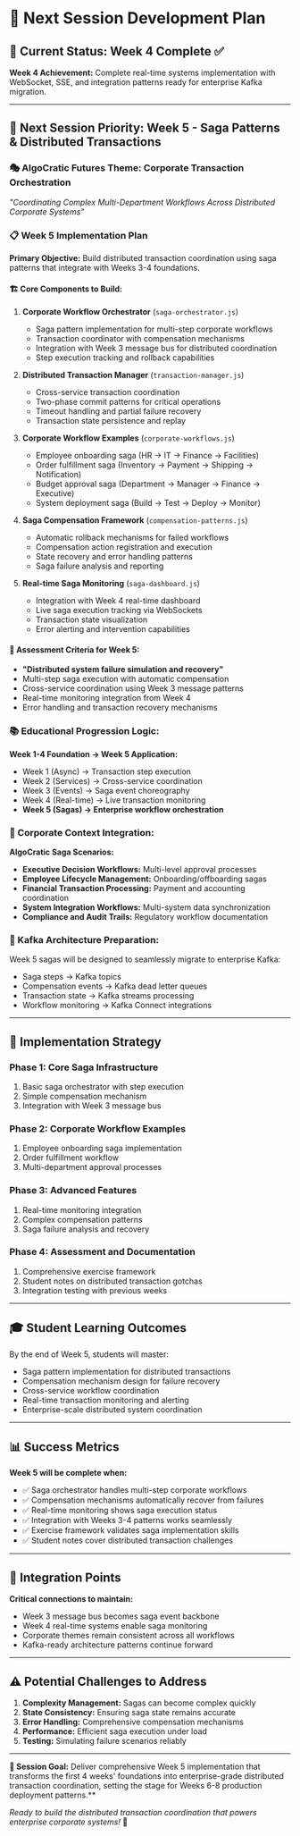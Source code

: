 # 🎯 Next Session Development Plan

## 📍 Current Status: Week 4 Complete ✅

**Week 4 Achievement:** Complete real-time systems implementation with WebSocket, SSE, and integration patterns ready for enterprise Kafka migration.

---

## 🚀 Next Session Priority: Week 5 - Saga Patterns & Distributed Transactions

### 🎭 AlgoCratic Futures Theme: Corporate Transaction Orchestration
*"Coordinating Complex Multi-Department Workflows Across Distributed Corporate Systems"*

### 📋 Week 5 Implementation Plan

**Primary Objective:** Build distributed transaction coordination using saga patterns that integrate with Weeks 3-4 foundations.

#### 🏗️ Core Components to Build:

1. **Corporate Workflow Orchestrator** (`saga-orchestrator.js`)
   - Saga pattern implementation for multi-step corporate workflows
   - Transaction coordinator with compensation mechanisms
   - Integration with Week 3 message bus for distributed coordination
   - Step execution tracking and rollback capabilities

2. **Distributed Transaction Manager** (`transaction-manager.js`)
   - Cross-service transaction coordination
   - Two-phase commit patterns for critical operations
   - Timeout handling and partial failure recovery
   - Transaction state persistence and replay

3. **Corporate Workflow Examples** (`corporate-workflows.js`)
   - Employee onboarding saga (HR → IT → Finance → Facilities)
   - Order fulfillment saga (Inventory → Payment → Shipping → Notification)
   - Budget approval saga (Department → Manager → Finance → Executive)
   - System deployment saga (Build → Test → Deploy → Monitor)

4. **Saga Compensation Framework** (`compensation-patterns.js`)
   - Automatic rollback mechanisms for failed workflows
   - Compensation action registration and execution
   - State recovery and error handling patterns
   - Saga failure analysis and reporting

5. **Real-time Saga Monitoring** (`saga-dashboard.js`)
   - Integration with Week 4 real-time dashboard
   - Live saga execution tracking via WebSockets
   - Transaction state visualization
   - Error alerting and intervention capabilities

#### 🎯 Assessment Criteria for Week 5:
- **"Distributed system failure simulation and recovery"**
- Multi-step saga execution with automatic compensation
- Cross-service coordination using Week 3 message patterns
- Real-time monitoring integration from Week 4
- Error handling and transaction recovery mechanisms

### 📚 Educational Progression Logic:

**Week 1-4 Foundation → Week 5 Application:**
- Week 1 (Async) → Transaction step execution
- Week 2 (Services) → Cross-service coordination
- Week 3 (Events) → Saga event choreography  
- Week 4 (Real-time) → Live transaction monitoring
- **Week 5 (Sagas) → Enterprise workflow orchestration**

### 🏢 Corporate Context Integration:

**AlgoCratic Saga Scenarios:**
- **Executive Decision Workflows:** Multi-level approval processes
- **Employee Lifecycle Management:** Onboarding/offboarding sagas
- **Financial Transaction Processing:** Payment and accounting coordination
- **System Integration Workflows:** Multi-system data synchronization
- **Compliance and Audit Trails:** Regulatory workflow documentation

### 🔄 Kafka Architecture Preparation:

Week 5 sagas will be designed to seamlessly migrate to enterprise Kafka:
- Saga steps → Kafka topics
- Compensation events → Kafka dead letter queues
- Transaction state → Kafka streams processing
- Workflow monitoring → Kafka Connect integrations

---

## 📝 Implementation Strategy

### Phase 1: Core Saga Infrastructure
1. Basic saga orchestrator with step execution
2. Simple compensation mechanism
3. Integration with Week 3 message bus

### Phase 2: Corporate Workflow Examples  
1. Employee onboarding saga implementation
2. Order fulfillment workflow
3. Multi-department approval processes

### Phase 3: Advanced Features
1. Real-time monitoring integration
2. Complex compensation patterns
3. Saga failure analysis and recovery

### Phase 4: Assessment and Documentation
1. Comprehensive exercise framework
2. Student notes on distributed transaction gotchas
3. Integration testing with previous weeks

---

## 🎓 Student Learning Outcomes

By the end of Week 5, students will master:
- Saga pattern implementation for distributed transactions
- Compensation mechanism design for failure recovery
- Cross-service workflow coordination
- Real-time transaction monitoring and alerting
- Enterprise-scale distributed system coordination

---

## 📊 Success Metrics

**Week 5 will be complete when:**
- ✅ Saga orchestrator handles multi-step corporate workflows
- ✅ Compensation mechanisms automatically recover from failures
- ✅ Real-time monitoring shows saga execution status
- ✅ Integration with Weeks 3-4 patterns works seamlessly
- ✅ Exercise framework validates saga implementation skills
- ✅ Student notes cover distributed transaction challenges

---

## 🔗 Integration Points

**Critical connections to maintain:**
- Week 3 message bus becomes saga event backbone
- Week 4 real-time systems enable saga monitoring
- Corporate themes remain consistent across all workflows
- Kafka-ready architecture patterns continue forward

---

## ⚠️ Potential Challenges to Address

1. **Complexity Management:** Sagas can become complex quickly
2. **State Consistency:** Ensuring saga state remains accurate
3. **Error Handling:** Comprehensive compensation mechanisms
4. **Performance:** Efficient saga execution under load
5. **Testing:** Simulating failure scenarios reliably

---

**🎯 Session Goal:** Deliver comprehensive Week 5 implementation that transforms the first 4 weeks' foundations into enterprise-grade distributed transaction coordination, setting the stage for Weeks 6-8 production deployment patterns.**

*Ready to build the distributed transaction coordination that powers enterprise corporate systems!* 🚀